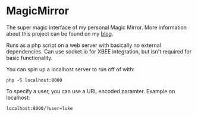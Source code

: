 MagicMirror
===========

The super magic interface of my personal Magic Mirror. More information about this project can be found on my [blog](http://michaelteeuw.nl/tagged/magicmirror).

Runs as a php script on a web server with basically no external dependencies. Can use socket.io for XBEE integration, but isn't required for basic functionality.

You can spin up a localhost server to run off of with:

```
php -S localhost:8000
```


To specify a user, you can use a URL encoded paramter. Example on localhost:

```
localhost:8000/?user=luke
```